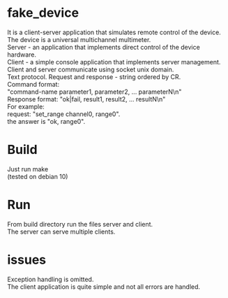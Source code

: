 # fake_device
It is a client-server application that simulates remote control of the device.<br>
The device is a universal multichannel multimeter.<br>
Server - an application that implements direct control of the device hardware.<br>
Сlient - a simple console application that implements server management.<br>
Client and server communicate using socket unix domain.<br>
Text protocol. Request and response - string ordered by CR.<br>
Command format:<br>
"command-name parameter1, parameter2, ... parameterN\n"<br>
Response format: "ok|fail, result1, result2, ... resultN\n"<br>
For example:<br>
request: "set_range channel0, range0".<br>
the answer is "ok, range0".<br>

# Build
Just run make<br>
(tested on debian 10)<br>

# Run
From build directory run the files server and client.<br>
The server can serve multiple clients.<br>

# issues
Exception handling is omitted.<br>
The client application is quite simple and not all errors are handled.<br>
